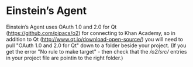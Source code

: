 # Einstein’s Agent
Einstein’s Agent uses OAuth 1.0 and 2.0 for Qt (https://github.com/pipacs/o2) for connecting to Khan Academy, so in addition to Qt (http://www.qt.io/download-open-source/) you will need to pull "OAuth 1.0 and 2.0 for Qt" down to a folder beside your project. (If you get the error "No rule to make target" - then check that the */o2/src/* entries in your project file are pointin to the right folder.)
